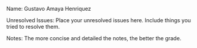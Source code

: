 Name: Gustavo Amaya Henriquez

Unresolved Issues: Place your unresolved issues here. Include things you tried to resolve them. 

Notes: The more concise and detailed the notes, the better the grade.  

###
